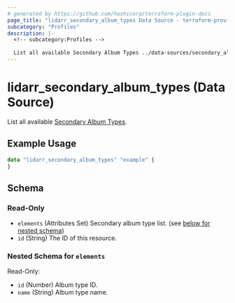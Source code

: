 ```yaml
---
# generated by https://github.com/hashicorp/terraform-plugin-docs
page_title: "lidarr_secondary_album_types Data Source - terraform-provider-lidarr"
subcategory: "Profiles"
description: |-
  <!-- subcategory:Profiles -->
  
  List all available Secondary Album Types ../data-sources/secondary_album_type.
---
```


# lidarr_secondary_album_types (Data Source)

<!-- subcategory:Profiles -->
List all available [Secondary Album Types](../data-sources/secondary_album_type).

## Example Usage

```terraform
data "lidarr_secondary_album_types" "example" {
}
```

<!-- schema generated by tfplugindocs -->
## Schema

### Read-Only

- `elements` (Attributes Set) Secondary album type list. (see [below for nested schema](#nestedatt--elements))
- `id` (String) The ID of this resource.

<a id="nestedatt--elements"></a>
### Nested Schema for `elements`

Read-Only:

- `id` (Number) Album type ID.
- `name` (String) Album type name.


